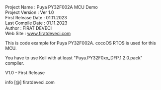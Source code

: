   Project Name       :   Puya PY32F002A MCU Demo                   
  Project Version    :   Ver 1.0   
  First Release Date :   01.11.2023   
  Last Compile Date  :   01.11.2023   
  Author             :   FIRAT DEVECI                          
  Web Site           :   www.firatdeveci.com                   
 
  This is code example for Puya PY32F002A.
  cocoOS RTOS is used for this MCU.

  You have to use Keil with at least "Puya.PY32F0xx_DFP.1.2.0.pack" compiler.
  
  V1.0 - First Release
  
  info [@] firatdeveci.com


